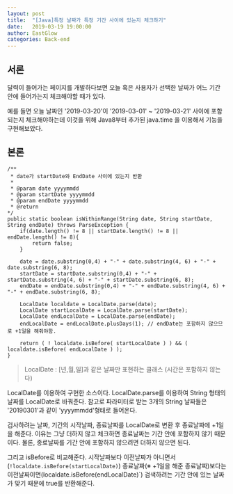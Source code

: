 ```yaml
---
layout: post
title:  "[Java]특정 날짜가 특정 기간 사이에 있는지 체크하기"
date:   2019-03-19 19:00:00
author: EastGlow
categories: Back-end
---
```

## 서론

달력이 들어가는 페이지를 개발하다보면 오늘 혹은 사용자가 선택한 날짜가 어느 기간 안에 들어가는지 체크해야할 때가 있다.

예를 들면 오늘 날짜인 '2019-03-20'이 '2019-03-01' ~ '2019-03-21' 사이에 포함되는지 체크해야하는데 이것을 위해 Java8부터 추가된 java.time 을 이용해서 기능을 구현해보았다.

## 본론

```
/**
 * date가 startDate와 EndDate 사이에 있는지 반환  
 * 
 * @param date yyyymmdd
 * @param startDate yyyymmdd
 * @param endDate yyyymmdd
 * @return
*/
public static boolean isWithinRange(String date, String startDate, String endDate) throws ParseException {
    if(date.length() != 8 || startDate.length() != 8 || endDate.length() != 8){
        return false;
    }        
    
    date = date.substring(0,4) + "-" + date.substring(4, 6) + "-" + date.substring(6, 8);
    startDate = startDate.substring(0,4) + "-" + startDate.substring(4, 6) + "-" + startDate.substring(6, 8);
    endDate = endDate.substring(0,4) + "-" + endDate.substring(4, 6) + "-" + endDate.substring(6, 8);
    
    LocalDate localdate = LocalDate.parse(date);
    LocalDate startLocalDate = LocalDate.parse(startDate);
    LocalDate endLocalDate = LocalDate.parse(endDate);
    endLocalDate = endLocalDate.plusDays(1); // endDate는 포함하지 않으므로 +1일을 해줘야함.
    
    return ( ! localdate.isBefore( startLocalDate ) ) && ( localdate.isBefore( endLocalDate ) );
}
```

>LocalDate : [년,월,일]과 같은 날짜만 표현하는 클래스 (시간은 포함하지 않는다)

LocalDate를 이용하여 구현한 소스이다. LocalDate.parse를 이용하여 String 형태의 날짜를 LocalDate로 바꿔준다. 참고로 파라미터로 받는 3개의 String 날짜들은 '20190301'과 같이 'yyyymmdd'형태로 들어온다.

검사하려는 날짜, 기간의 시작날짜, 종료날짜를 LocalDate로 변환 후 종료날짜에 +1일을 해준다. 이유는 그냥 더하지 않고 체크하면 종료날짜는 기간 안에 포함하지 않기 때문이다. 물론, 종료날짜를 기간 안에 포함하지 않으려면 더하지 않으면 된다.

그리고 isBefore로 비교해준다. 시작날짜보다 이전날짜가 아니면서(`!localdate.isBefore(startLocalDate)`) 종료날짜(※ +1일을 해준 종료날짜)보다는 이전날짜이면(localdate.isBefore(endLocalDate)`) 검색하려는 기간 안에 있는 날짜가 맞기 때문에 true를 반환해준다.
